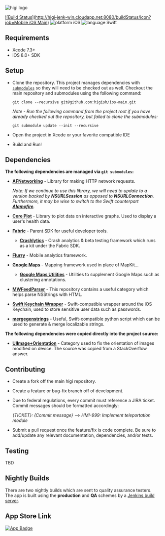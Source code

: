 ![higi logo](https://higi.com/downloads/press_kit/higi_color-transparent_logo.png)

[![Build Status](http://higi-jenk-win.cloudapp.net:8080/buildStatus/icon?job=Mobile iOS Main)](http://higi-jenk-win.cloudapp.net:8080/job/Mobile%20iOS%20Main/)
![platform iOS](https://img.shields.io/badge/platform-ios-lightgray.svg)
![language Swift](https://img.shields.io/badge/language-Swift%202.2-orange.svg)

Requirements
------------
- Xcode 7.3+
- iOS 8.0+ SDK


Setup
-----

- Clone the repository. This project manages dependencies with [`submodules`](http://www.git-scm.com/book/en/v2/Git-Tools-Submodules) so they will need to be checked out as well. Checkout the main repository and submodules using the following command:

  `git clone --recursive git@github.com:higish/ios-main.git`

  *Note - Run the following command from the project root if you have already checked out the repository, but failed to clone the submodules:*
  
    `git submodule update --init --recursive`

- Open the project in Xcode or your favorite compatible IDE
- Build and Run!

Dependencies
------------
__The following dependencies are managed via `git submodules`:__
- [**AFNetworking**](https://github.com/AFNetworking/AFNetworking) - Library for making HTTP network requests. 

  *Note: If we continue to use this library, we will need to update to a version backed by __NSURLSession__ as opposed to __NSURLConnection__. Furthermore, it may be wise to switch to the Swift counterpart [**Alamofire**](https://github.com/Alamofire/Alamofire.git).*
- [**Core Plot**](https://github.com/higish/core-plot) - Library to plot data on interactive graphs. Used to display a user's health data.
- [**Fabric**](https://github.com/higish/ios-fabric) - Parent SDK for useful developer tools.
  - [**Crashlytics**](https://github.com/higish/ios-crashlytics) - Crash analytics & beta testing framework which runs as a kit under the Fabric SDK.
- [**Flurry**](https://github.com/flurry/Flurry-iOS-SDK.git) - Mobile analytics framework.
- [**Google Maps**](https://github.com/higish/ios-google-maps.git) - Mapping framework used in place of MapKit...
  - [**Google Maps Utilities**](https://github.com/higish/google-maps-ios-utils) - Utilities to supplement Google Maps such as clustering annotations.
- [**MWFeedParser**](https://github.com/mwaterfall/MWFeedParser.git) - This repository contains a useful category which helps parse NSStrings with HTML.
- [**Swift Keychain Wrapper**](https://github.com/jrendel/SwiftKeychainWrapper.git) - Swift-compatible wrapper around the iOS Keychain, used to store sensitive user data such as passwords.

- [**mergegenstrings**](https://github.com/higish/ios-merge-genstrings) - Useful, Swift-compatible python script which can be used to generate & merge localizable strings.  

__The following dependencies were copied directly into the project source:__

- [**UIImage+Orientation**]() - Category used to fix the orientation of images modified on device. The source was copied from a StackOverflow answer.

Contributing
------------
- Create a fork off the main higi repository. 
- Create a feature or bug-fix branch off of development.
- Due to federal regulations, every commit must reference a JIRA ticket. 
  Commit messages should be formatted accordingly: 
  
  _{TICKET}: {Commit message}_ --> _HMI-999: Implement teleportation module_
- Submit a pull request once the feature/fix is code complete. Be sure to add/update any relevant documentation, dependencies, and/or tests.

Testing
-------
TBD

Nightly Builds
--------------
There are two nightly builds which are sent to quality assurance testers. The app is built using the **production** and **QA** schemes by a [Jenkins build server](http://higi-jenk-win.cloudapp.net:8080/job/Mobile%20iOS%20Main/).

App Store Link
---------------
[![App Badge](http://linkmaker.itunes.apple.com/images/badges/en-us/badge_appstore-lrg.svg)](https://geo.itunes.apple.com/us/app/higi/id599485135?mt=8)

